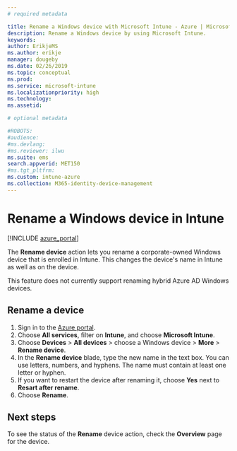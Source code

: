 ```yaml
---
# required metadata

title: Rename a Windows device with Microsoft Intune - Azure | Microsoft Docs
description: Rename a Windows device by using Microsoft Intune.
keywords:
author: ErikjeMS
ms.author: erikje
manager: dougeby
ms.date: 02/26/2019
ms.topic: conceptual
ms.prod:
ms.service: microsoft-intune
ms.localizationpriority: high
ms.technology:
ms.assetid: 

# optional metadata

#ROBOTS:
#audience:
#ms.devlang:
#ms.reviewer: ilwu
ms.suite: ems
search.appverid: MET150
#ms.tgt_pltfrm:
ms.custom: intune-azure
ms.collection: M365-identity-device-management
---
```


# Rename a Windows device in Intune


[!INCLUDE [azure_portal](./includes/azure_portal.md)]

The **Rename device** action lets you rename a corporate-owned Windows device that is enrolled in Intune. This changes the device's name in Intune as well as on the device. 

This feature does not currently support renaming hybrid Azure AD Windows devices.

## Rename a device

1. Sign in to the [Azure portal](https://portal.azure.com).
2. Choose **All services**, filter on **Intune**, and choose **Microsoft Intune**.
3. Choose **Devices** > **All devices** > choose a Windows device > **More** > **Rename device**.
4. In the **Rename device** blade, type the new name in the text box. You can use letters, numbers, and hyphens. The name must contain at least one letter or hyphen.
5. If you want to restart the device after renaming it, choose **Yes** next to **Resart after rename**.
6. Choose **Rename**.



## Next steps

To see the status of the **Rename** device action, check the **Overview** page for the device.
